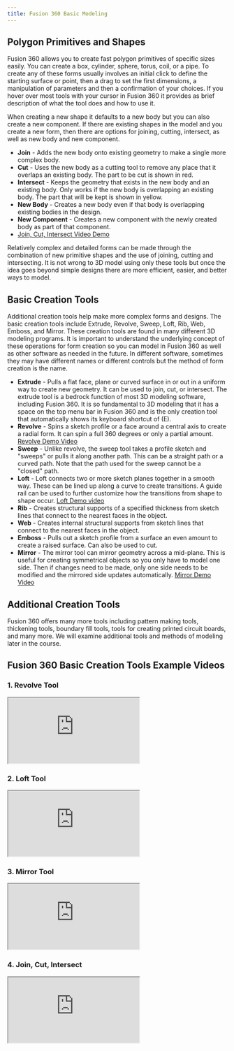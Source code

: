 ```yaml
---
title: Fusion 360 Basic Modeling
---
```


## Polygon Primitives and Shapes

Fusion 360 allows you to create fast polygon primitives of specific sizes easily. You can create a box, cylinder, sphere, torus, coil, or a pipe. To create any of these forms usually involves an initial click to define the starting surface or point, then a drag to set the first dimensions, a manipulation of parameters and then a confirmation of your choices. If you hover over most tools with your cursor in Fusion 360 it provides as brief description of what the tool does and how to use it.

When creating a new shape it defaults to a new body but you can also create a new component. If there are existing shapes in the model and you create a new form, then there are options for joining, cutting, intersect, as well as new body and new component.

- **Join** - Adds the new body onto existing geometry to make a single more complex body.
- **Cut** - Uses the new body as a cutting tool to remove any place that it overlaps an existing body. The part to be cut is shown in red.
- **Intersect** - Keeps the geometry that exists in the new body and an existing body. Only works if the new body is overlapping an existing body. The part that will be kept is shown in yellow.
- **New Body** - Creates a new body even if that body is overlapping existing bodies in the design.
- **New Component** - Creates a new component with the newly created body as part of that component.
- [Join, Cut, Intersect Video Demo](https://youtu.be/iLr9d8Gp7Ls)

Relatively complex and detailed forms can be made through the combination of new primitive shapes and the use of joining, cutting and intersecting. It is not wrong to 3D model using only these tools but once the idea goes beyond simple designs there are more efficient, easier, and better ways to model.

## Basic Creation Tools

Additional creation tools help make more complex forms and designs. The basic creation tools include Extrude, Revolve, Sweep, Loft, Rib, Web, Emboss, and Mirror. These creation tools are found in many different 3D modeling programs. It is important to understand the underlying concept of these operations for form creation so you can model in Fusion 360 as well as other software as needed in the future. In different software, sometimes they may have different names or different controls but the method of form creation is the name.

- **Extrude** - Pulls a flat face, plane or curved surface in or out in a uniform way to create new geometry. It can be used to join, cut, or intersect. The extrude tool is a bedrock function of most 3D modeling software, including Fusion 360. It is so fundamental to 3D modeling that it has a space on the top menu bar in Fusion 360 and is the only creation tool that automatically shows its keyboard shortcut of (E).
- **Revolve** - Spins a sketch profile or a face around a central axis to create a radial form. It can spin a full 360 degrees or only a partial amount. [Revolve Demo Video](https://youtu.be/VzossdZbGtk)
- **Sweep** - Unlike revolve, the sweep tool takes a profile sketch and "sweeps" or pulls it along another path. This can be a straight path or a curved path. Note that the path used for the sweep cannot be a "closed" path.
- **Loft** - Loft connects two or more sketch planes together in a smooth way. These can be lined up along a curve to create transitions. A guide rail can be used to further customize how the transitions from shape to shape occur. [Loft Demo video](https://youtu.be/OTBZuSGG6bc)
- **Rib** - Creates structural supports of a specified thickness from sketch lines that connect to the nearest faces in the object.
- **Web** - Creates internal structural supports from sketch lines that connect to the nearest faces in the object.
- **Emboss** - Pulls out a sketch profile from a surface an even amount to create a raised surface. Can also be used to cut.
- **Mirror** - The mirror tool can mirror geometry across a mid-plane. This is useful for creating symmetrical objects so you only have to model one side. Then if changes need to be made, only one side needs to be modified and the mirrored side updates automatically. [Mirror Demo Video](https://youtu.be/vwCUjtsghdI)

## Additional Creation Tools

Fusion 360 offers many more tools including pattern making tools, thickening tools, boundary fill tools, tools for creating printed circuit boards, and many more. We will examine additional tools and methods of modeling later in the course.

## Fusion 360 Basic Creation Tools Example Videos

<div class="tutorial-video-grid">

<div class="video-card">

### 1. Revolve Tool

<div class="iframe-16-9-container"><iframe class="youTubeIframe" src="https://www.youtube.com/embed/VzossdZbGtk?rel=0" width="300" height="150" allowfullscreen="allowfullscreen"></iframe>
</div>
</div>

<div class="video-card">

### 2. Loft Tool

<div class="iframe-16-9-container"><iframe class="youTubeIframe" src="https://www.youtube.com/embed/OTBZuSGG6bc?rel=0" width="300" height="150" allowfullscreen="allowfullscreen"></iframe>
</div>
</div>

<div class="video-card">

### 3. Mirror Tool

<div class="iframe-16-9-container"><iframe class="youTubeIframe" src="https://www.youtube.com/embed/vwCUjtsghdI?rel=0" width="300" height="150" allowfullscreen="allowfullscreen"></iframe>
</div>
</div>

<div class="video-card">

### 4. Join, Cut, Intersect

<div class="iframe-16-9-container"><iframe class="youTubeIframe" src="https://www.youtube.com/embed/iLr9d8Gp7Ls?rel=0" width="300" height="150" allowfullscreen="allowfullscreen"></iframe>
</div>
</div>

</div>

